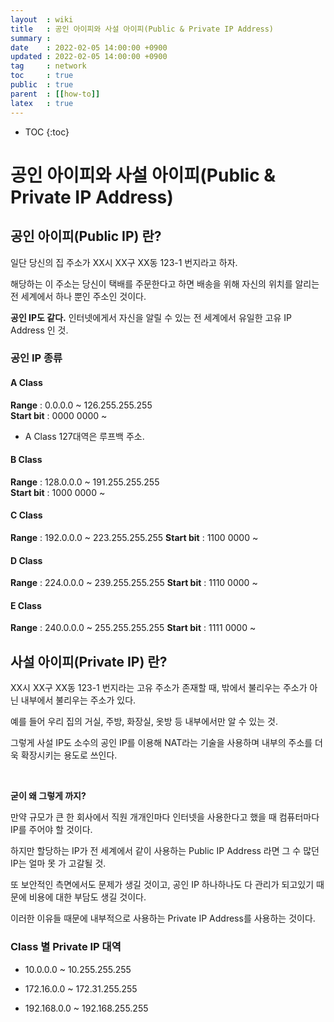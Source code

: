 ```yaml
---
layout  : wiki
title   : 공인 아이피와 사설 아이피(Public & Private IP Address)
summary :
date    : 2022-02-05 14:00:00 +0900
updated : 2022-02-05 14:00:00 +0900
tag     : network
toc     : true
public  : true
parent  : [[how-to]]
latex   : true
---
```

* TOC
{:toc}

# 공인 아이피와 사설 아이피(Public & Private IP Address)
## 공인 아이피(Public IP) 란?

일단 당신의 집 주소가 XX시 XX구 XX동 123-1 번지라고 하자.

해당하는 이 주소는 당신이 택배를 주문한다고 하면 배송을 위해 자신의 위치를 알리는 전 세계에서 하나 뿐인 주소인 것이다.

**공인 IP도 같다.** 인터넷에게서 자신을 알릴 수 있는 전 세계에서 유일한 고유 IP Address 인 것.

### 공인 IP 종류

#### A Class
**Range** : 0.0.0.0 ~ 126.255.255.255 <br>
**Start bit** : 0000 0000 ~ <br>

* A Class 127대역은 루프백 주소.

#### B Class
**Range** : 128.0.0.0 ~ 191.255.255.255<br>
**Start bit** : 1000 0000 ~

#### C Class
**Range** : 192.0.0.0 ~ 223.255.255.255
**Start bit** : 1100 0000 ~

#### D Class
**Range** : 224.0.0.0 ~ 239.255.255.255
**Start bit** : 1110 0000 ~

#### E Class
**Range** : 240.0.0.0 ~ 255.255.255.255
**Start bit** : 1111 0000 ~

## 사설 아이피(Private IP) 란?

XX시 XX구 XX동 123-1 번지라는 고유 주소가 존재할 때, 밖에서 불리우는 주소가 아닌 내부에서 불리우는 주소가 있다.

예를 들어 우리 집의 거실, 주방, 화장실, 옷방 등 내부에서만 알 수 있는 것.

그렇게 사설 IP도 소수의 공인 IP를 이용해 NAT라는 기술을 사용하며 내부의 주소를 더욱 확장시키는 용도로 쓰인다.

<br>

**굳이 왜 그렇게 까지?**

만약 규모가 큰 한 회사에서 직원 개개인마다 인터넷을 사용한다고 했을 때 컴퓨터마다 IP를 주어야 할 것이다.

하지만 할당하는 IP가 전 세계에서 같이 사용하는 Public IP Address 라면 그 수 많던 IP는 얼마 못 가 고갈될 것.

또 보안적인 측면에서도 문제가 생길 것이고, 공인 IP 하나하나도 다 관리가 되고있기 때문에 비용에 대한 부담도 생길 것이다.

이러한 이유들 때문에 내부적으로 사용하는 Private IP Address를 사용하는 것이다.

### Class 별 Private IP 대역 

- 10.0.0.0 ~ 10.255.255.255

- 172.16.0.0 ~ 172.31.255.255

- 192.168.0.0 ~ 192.168.255.255